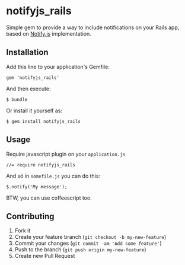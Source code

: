 # notifyjs_rails

Simple gem to provide a way to include notifications on your Rails app, based on [Notify.js](http://notifyjs.com/) implementation.

## Installation

Add this line to your application's Gemfile:

    gem 'notifyjs_rails'

And then execute:

    $ bundle

Or install it yourself as:

    $ gem install notifyjs_rails

## Usage

Require javascript plugin on your `application.js`

    //= require notifyjs_rails

And só in `somefile.js` you can do this:

    $.notify('My message');

BTW, you can use coffeescript too.

## Contributing

1. Fork it
2. Create your feature branch (`git checkout -b my-new-feature`)
3. Commit your changes (`git commit -am 'Add some feature'`)
4. Push to the branch (`git push origin my-new-feature`)
5. Create new Pull Request
